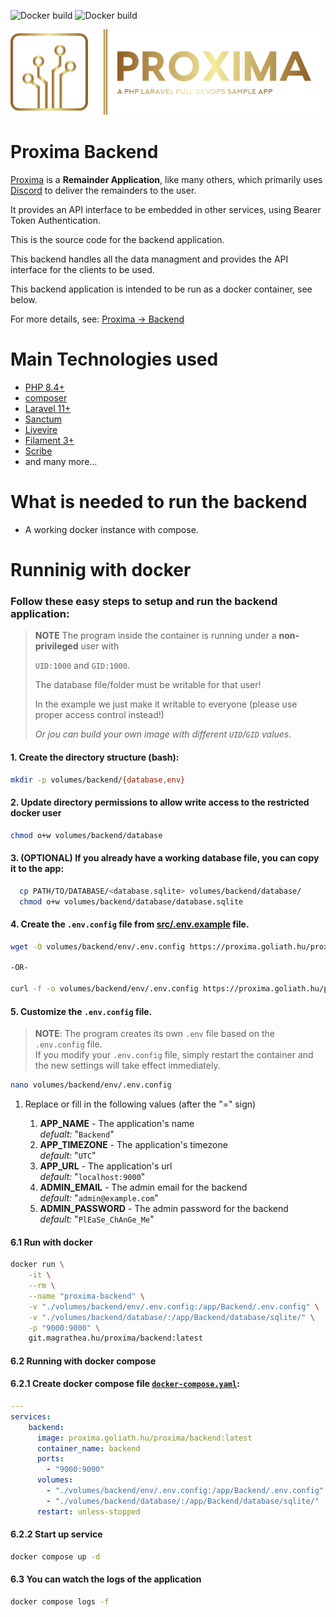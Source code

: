 ![Docker build](https://proxima.goliath.hu/proxima/backend/actions/workflows/latest.yaml/badge.svg?branch=main)
![Docker build](https://proxima.goliath.hu/proxima/backend/actions/workflows/testing.yaml/badge.svg?branch=dev)

![Proxima Discord bot](res/logo.svg)

# Proxima Backend

[Proxima](https://proxima.goliath.hu) is a **Remainder Application**, like many others, which primarily uses [Discord](https://discord.com/) to deliver the remainders to the user.

It provides an API interface to be embedded in other services, using Bearer Token Authentication.

This is the source code for the backend application.

This backend handles all the data managment and provides the API interface for the clients to be used.

This backend application is intended to be run as a docker container, see below.

For more details, see: [Proxima -> Backend](https://proxima.goliath.hu#backend)

# Main Technologies used
- [PHP 8.4+](https://www.php.net/)
- [composer](https://getcomposer.org/)
- [Laravel 11+ ](https://laravel.com/)
- [Sanctum](https://laravel.com/docs/11.x/sanctum)
- [Livevire](https://laravel-livewire.com/)
- [Filament 3+](https://filamentphp.com/)
- [Scribe](https://scribe.knuckles.wtf/laravel)
- and many more...

# What is needed to run the backend

- A working docker instance with compose.

# Runninig with docker

### Follow these easy steps to setup and run the backend application:

> **NOTE** The program inside the container is running under a **non-privileged** user with
>
> `UID:1000` and `GID:1000`.
>
> The database file/folder must be writable for that user!
>
> In the example we just make it writable to everyone (please use proper access control instead!)
>
> *Or jou can build your own image with different `UID`/`GID` values.*

#### 1. Create the directory structure (bash):

```bash
mkdir -p volumes/backend/{database,env}
```

#### 2. Update directory permissions to allow write access to the restricted docker user

```bash
chmod o+w volumes/backend/database
```

#### 3. (OPTIONAL) If you already have a working database file, you can copy it to the app:

```bash
  cp PATH/TO/DATABASE/<database.sqlite> volumes/backend/database/
  chmod o+w volumes/backend/database/database.sqlite
```

#### 4. Create the `.env.config` file from [src/.env.example](src/.env.example) file.

```bash
wget -O volumes/backend/env/.env.config https://proxima.goliath.hu/proxima/backend/raw/branch/main/src/.env.example

-OR-

curl -f -o volumes/backend/env/.env.config https://proxima.goliath.hu/proxima/backend/raw/branch/main/src/.env.example

```
#### 5. Customize the `.env.config` file.

> **NOTE**: The program creates its own `.env` file based on the `.env.config` file.<br>
> If you modify your `.env.config` file, simply restart the container and the new settings will take effect immediately.

```bash
nano volumes/backend/env/.env.config
```
1. Replace or fill in the following values (after the "=" sign)

    1. **APP_NAME** - The application's name <br>
        *defualt:* "`Backend`"
    1. **APP_TIMEZONE** - The application's timezone<br>
      *default:* "`UTC`"
    1. **APP_URL** - The application's url<br>
      *default:* "`localhost:9000`"
    1. **ADMIN_EMAIL** - The admin email for the backend<br>
      *default:* "`admin@example.com`"
    1. **ADMIN_PASSWORD** - The admin password for the backend<br>
      *default:* "`PlEaSe_ChAnGe_Me`"

#### 6.1 Run with docker

```bash
docker run \
    -it \
    --rm \
    --name "proxima-backend" \
    -v "./volumes/backend/env/.env.config:/app/Backend/.env.config" \
    -v "./volumes/backend/database/:/app/Backend/database/sqlite/" \
    -p "9000:9000" \
    git.magrathea.hu/proxima/backend:latest
```

#### 6.2 Running with docker compose

#### 6.2.1 Create docker compose file [`docker-compose.yaml`](res/docker-compose.yaml):

```yaml
---
services:
    backend:
      image: proxima.goliath.hu/proxima/backend:latest
      container_name: backend
      ports:
        - "9000:9000"
      volumes:
        - "./volumes/backend/env/.env.config:/app/Backend/.env.config"
        - "./volumes/backend/database/:/app/Backend/database/sqlite/"
      restart: unless-stopped
```

#### 6.2.2 Start up service

```bash
docker compose up -d
```

#### 6.3 You can watch the logs of the application

```bash
docker compose logs -f
```


